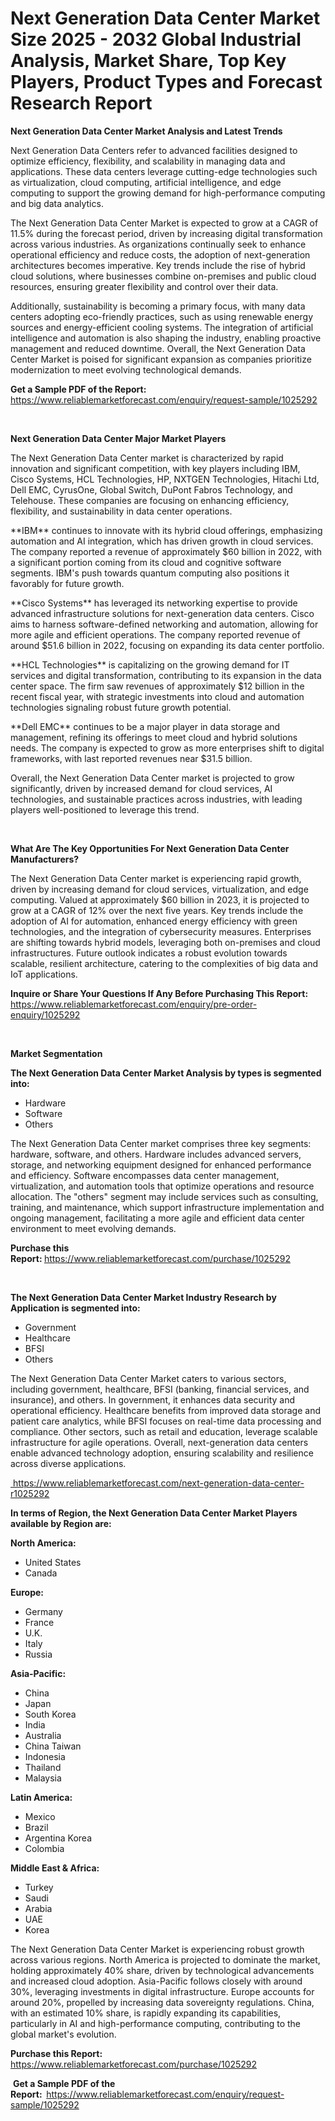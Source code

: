 <p><h1>Next Generation Data Center Market Size 2025 - 2032 Global Industrial Analysis, Market Share, Top Key Players, Product Types and Forecast Research Report</h1></p><p><strong>Next Generation Data Center Market Analysis and Latest Trends</strong></p>
<p><p>Next Generation Data Centers refer to advanced facilities designed to optimize efficiency, flexibility, and scalability in managing data and applications. These data centers leverage cutting-edge technologies such as virtualization, cloud computing, artificial intelligence, and edge computing to support the growing demand for high-performance computing and big data analytics. </p><p>The Next Generation Data Center Market is expected to grow at a CAGR of 11.5% during the forecast period, driven by increasing digital transformation across various industries. As organizations continually seek to enhance operational efficiency and reduce costs, the adoption of next-generation architectures becomes imperative. Key trends include the rise of hybrid cloud solutions, where businesses combine on-premises and public cloud resources, ensuring greater flexibility and control over their data. </p><p>Additionally, sustainability is becoming a primary focus, with many data centers adopting eco-friendly practices, such as using renewable energy sources and energy-efficient cooling systems. The integration of artificial intelligence and automation is also shaping the industry, enabling proactive management and reduced downtime. Overall, the Next Generation Data Center Market is poised for significant expansion as companies prioritize modernization to meet evolving technological demands.</p></p>
<p><strong>Get a Sample PDF of the Report:&nbsp;</strong> <a href="https://www.reliablemarketforecast.com/enquiry/request-sample/1025292?utm_campaign=3191&utm_medium=2&utm_source=Github&utm_content=ia&utm_term=16042025&utm_id=next-generation-data-center">https://www.reliablemarketforecast.com/enquiry/request-sample/1025292</a></p>
<p>&nbsp;</p>
<p><strong>Next Generation Data Center Major Market Players</strong></p>
<p><p>The Next Generation Data Center market is characterized by rapid innovation and significant competition, with key players including IBM, Cisco Systems, HCL Technologies, HP, NXTGEN Technologies, Hitachi Ltd, Dell EMC, CyrusOne, Global Switch, DuPont Fabros Technology, and Telehouse. These companies are focusing on enhancing efficiency, flexibility, and sustainability in data center operations.</p><p>**IBM** continues to innovate with its hybrid cloud offerings, emphasizing automation and AI integration, which has driven growth in cloud services. The company reported a revenue of approximately $60 billion in 2022, with a significant portion coming from its cloud and cognitive software segments. IBM's push towards quantum computing also positions it favorably for future growth.</p><p>**Cisco Systems** has leveraged its networking expertise to provide advanced infrastructure solutions for next-generation data centers. Cisco aims to harness software-defined networking and automation, allowing for more agile and efficient operations. The company reported revenue of around $51.6 billion in 2022, focusing on expanding its data center portfolio.</p><p>**HCL Technologies** is capitalizing on the growing demand for IT services and digital transformation, contributing to its expansion in the data center space. The firm saw revenues of approximately $12 billion in the recent fiscal year, with strategic investments into cloud and automation technologies signaling robust future growth potential.</p><p>**Dell EMC** continues to be a major player in data storage and management, refining its offerings to meet cloud and hybrid solutions needs. The company is expected to grow as more enterprises shift to digital frameworks, with last reported revenues near $31.5 billion.</p><p>Overall, the Next Generation Data Center market is projected to grow significantly, driven by increased demand for cloud services, AI technologies, and sustainable practices across industries, with leading players well-positioned to leverage this trend.</p></p>
<p>&nbsp;</p>
<p><strong>What Are The Key Opportunities For Next Generation Data Center Manufacturers?</strong></p>
<p><p>The Next Generation Data Center market is experiencing rapid growth, driven by increasing demand for cloud services, virtualization, and edge computing. Valued at approximately $60 billion in 2023, it is projected to grow at a CAGR of 12% over the next five years. Key trends include the adoption of AI for automation, enhanced energy efficiency with green technologies, and the integration of cybersecurity measures. Enterprises are shifting towards hybrid models, leveraging both on-premises and cloud infrastructures. Future outlook indicates a robust evolution towards scalable, resilient architecture, catering to the complexities of big data and IoT applications.</p></p>
<p><strong>Inquire or Share Your Questions If Any Before Purchasing This Report:</strong> <a href="https://www.reliablemarketforecast.com/enquiry/pre-order-enquiry/1025292?utm_campaign=3191&utm_medium=2&utm_source=Github&utm_content=ia&utm_term=16042025&utm_id=next-generation-data-center">https://www.reliablemarketforecast.com/enquiry/pre-order-enquiry/1025292</a></p>
<p>&nbsp;</p>
<p><strong>Market Segmentation</strong></p>
<p><strong>The Next Generation Data Center Market Analysis by types is segmented into:</strong></p>
<p><ul><li>Hardware</li><li>Software</li><li>Others</li></ul></p>
<p><p>The Next Generation Data Center market comprises three key segments: hardware, software, and others. Hardware includes advanced servers, storage, and networking equipment designed for enhanced performance and efficiency. Software encompasses data center management, virtualization, and automation tools that optimize operations and resource allocation. The "others" segment may include services such as consulting, training, and maintenance, which support infrastructure implementation and ongoing management, facilitating a more agile and efficient data center environment to meet evolving demands.</p></p>
<p><strong>Purchase this Report:&nbsp;</strong><a href="https://www.reliablemarketforecast.com/purchase/1025292?utm_campaign=3191&utm_medium=2&utm_source=Github&utm_content=ia&utm_term=16042025&utm_id=next-generation-data-center">https://www.reliablemarketforecast.com/purchase/1025292</a></p>
<p>&nbsp;</p>
<p><strong>The Next Generation Data Center Market Industry Research by Application is segmented into:</strong></p>
<p><ul><li>Government</li><li>Healthcare</li><li>BFSI</li><li>Others</li></ul></p>
<p><p>The Next Generation Data Center Market caters to various sectors, including government, healthcare, BFSI (banking, financial services, and insurance), and others. In government, it enhances data security and operational efficiency. Healthcare benefits from improved data storage and patient care analytics, while BFSI focuses on real-time data processing and compliance. Other sectors, such as retail and education, leverage scalable infrastructure for agile operations. Overall, next-generation data centers enable advanced technology adoption, ensuring scalability and resilience across diverse applications.</p></p>
<p><a href="https://www.reliablemarketforecast.com/next-generation-data-center-r1025292?utm_campaign=3191&utm_medium=2&utm_source=Github&utm_content=ia&utm_term=16042025&utm_id=next-generation-data-center">&nbsp;https://www.reliablemarketforecast.com/next-generation-data-center-r1025292</a></p>
<p><strong>In terms of Region, the Next Generation Data Center Market Players available by Region are:</strong></p>
<p>
    <p> <strong> North America: </strong>
        <ul>
            <li>United States</li>
            <li>Canada</li>
        </ul>
        </p> 
    <p> <strong> Europe: </strong>
        <ul>
            <li>Germany</li>
            <li>France</li>
            <li>U.K.</li>
            <li>Italy</li>
            <li>Russia</li>
        </ul>
        </p> 
    <p> <strong> Asia-Pacific: </strong>
        <ul>
            <li>China</li>
            <li>Japan</li>
            <li>South Korea</li>
            <li>India</li>
            <li>Australia</li>
            <li>China Taiwan</li>
            <li>Indonesia</li>
            <li>Thailand</li>
            <li>Malaysia</li>
        </ul>
        </p> 
    <p> <strong> Latin America: </strong>
        <ul>
            <li>Mexico</li>
            <li>Brazil</li>
            <li>Argentina Korea</li>
            <li>Colombia</li>
        </ul>
        </p> 
    <p> <strong> Middle East & Africa: </strong>
        <ul>
            <li>Turkey</li>
            <li>Saudi</li>
            <li>Arabia</li>
            <li>UAE</li>
            <li>Korea</li>
        </ul>
    </p>
    </p>
<p><p>The Next Generation Data Center Market is experiencing robust growth across various regions. North America is projected to dominate the market, holding approximately 40% share, driven by technological advancements and increased cloud adoption. Asia-Pacific follows closely with around 30%, leveraging investments in digital infrastructure. Europe accounts for around 20%, propelled by increasing data sovereignty regulations. China, with an estimated 10% share, is rapidly expanding its capabilities, particularly in AI and high-performance computing, contributing to the global market's evolution.</p></p>
<p><strong>Purchase this Report: </strong><a href="https://www.reliablemarketforecast.com/purchase/1025292?utm_campaign=3191&utm_medium=2&utm_source=Github&utm_content=ia&utm_term=16042025&utm_id=next-generation-data-center">https://www.reliablemarketforecast.com/purchase/1025292</a></p>
<p>&nbsp;<strong>Get a Sample PDF of the Report:&nbsp;&nbsp;</strong><a href="https://www.reliablemarketforecast.com/enquiry/request-sample/1025292?utm_campaign=3191&utm_medium=2&utm_source=Github&utm_content=ia&utm_term=16042025&utm_id=next-generation-data-center">https://www.reliablemarketforecast.com/enquiry/request-sample/1025292</a></p>
<p><strong></strong></p>
<p><p></p><p></p><p></p></p>